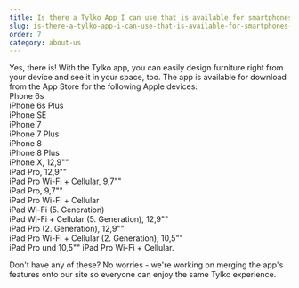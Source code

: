 ```yaml
---
title: Is there a Tylko App I can use that is available for smartphones and tablets?
slug: is-there-a-tylko-app-i-can-use-that-is-available-for-smartphones-and-tablets
order: 7
category: about-us
---
```


Yes, there is! With the Tylko app, you can easily design furniture right from your device and see it in your space, too. The app is available for download from the App Store for the following Apple devices:\
Phone 6s\
iPhone 6s Plus\
iPhone SE\
iPhone 7\
iPhone 7 Plus\
iPhone 8\
iPhone 8 Plus\
iPhone X, 12,9""\
iPad Pro, 12,9""\
iPad Pro Wi-Fi + Cellular, 9,7""\
iPad Pro, 9,7""\
iPad Pro Wi-Fi + Cellular\
iPad Wi-Fi (5. Generation)\
iPad Wi-Fi + Cellular (5. Generation), 12,9""\
iPad Pro (2. Generation), 12,9""\
iPad Pro Wi-Fi + Cellular (2. Generation), 10,5""\
iPad Pro und 10,5"" iPad Pro Wi-Fi + Cellular.

Don't have any of these? No worries - we're working on merging the app's features onto our site so everyone can enjoy the same Tylko experience.
